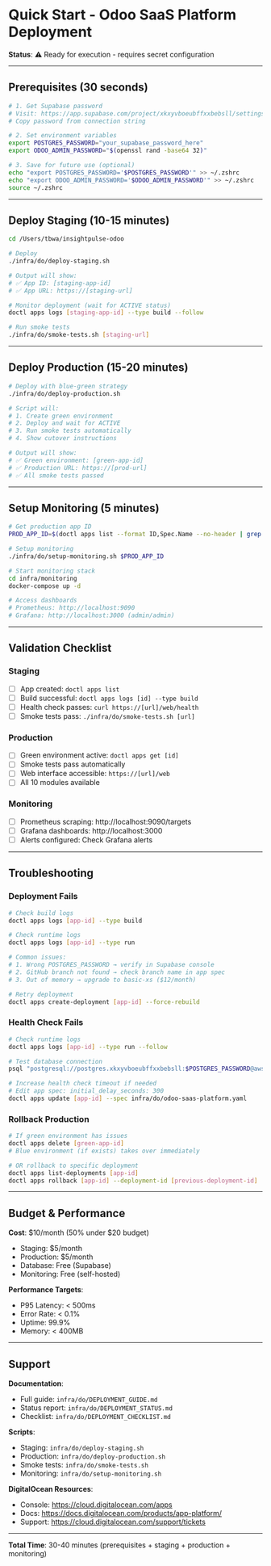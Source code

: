 # Quick Start - Odoo SaaS Platform Deployment

**Status**: ⚠️ Ready for execution - requires secret configuration

---

## Prerequisites (30 seconds)

```bash
# 1. Get Supabase password
# Visit: https://app.supabase.com/project/xkxyvboeubffxxbebsll/settings/database
# Copy password from connection string

# 2. Set environment variables
export POSTGRES_PASSWORD="your_supabase_password_here"
export ODOO_ADMIN_PASSWORD="$(openssl rand -base64 32)"

# 3. Save for future use (optional)
echo "export POSTGRES_PASSWORD='$POSTGRES_PASSWORD'" >> ~/.zshrc
echo "export ODOO_ADMIN_PASSWORD='$ODOO_ADMIN_PASSWORD'" >> ~/.zshrc
source ~/.zshrc
```

---

## Deploy Staging (10-15 minutes)

```bash
cd /Users/tbwa/insightpulse-odoo

# Deploy
./infra/do/deploy-staging.sh

# Output will show:
# ✅ App ID: [staging-app-id]
# ✅ App URL: https://[staging-url]

# Monitor deployment (wait for ACTIVE status)
doctl apps logs [staging-app-id] --type build --follow

# Run smoke tests
./infra/do/smoke-tests.sh [staging-url]
```

---

## Deploy Production (15-20 minutes)

```bash
# Deploy with blue-green strategy
./infra/do/deploy-production.sh

# Script will:
# 1. Create green environment
# 2. Deploy and wait for ACTIVE
# 3. Run smoke tests automatically
# 4. Show cutover instructions

# Output will show:
# ✅ Green environment: [green-app-id]
# ✅ Production URL: https://[prod-url]
# ✅ All smoke tests passed
```

---

## Setup Monitoring (5 minutes)

```bash
# Get production app ID
PROD_APP_ID=$(doctl apps list --format ID,Spec.Name --no-header | grep "odoo-saas-platform$" | awk '{print $1}')

# Setup monitoring
./infra/do/setup-monitoring.sh $PROD_APP_ID

# Start monitoring stack
cd infra/monitoring
docker-compose up -d

# Access dashboards
# Prometheus: http://localhost:9090
# Grafana: http://localhost:3000 (admin/admin)
```

---

## Validation Checklist

### Staging
- [ ] App created: `doctl apps list`
- [ ] Build successful: `doctl apps logs [id] --type build`
- [ ] Health check passes: `curl https://[url]/web/health`
- [ ] Smoke tests pass: `./infra/do/smoke-tests.sh [url]`

### Production
- [ ] Green environment active: `doctl apps get [id]`
- [ ] Smoke tests pass automatically
- [ ] Web interface accessible: `https://[url]/web`
- [ ] All 10 modules available

### Monitoring
- [ ] Prometheus scraping: http://localhost:9090/targets
- [ ] Grafana dashboards: http://localhost:3000
- [ ] Alerts configured: Check Grafana alerts

---

## Troubleshooting

### Deployment Fails

```bash
# Check build logs
doctl apps logs [app-id] --type build

# Check runtime logs
doctl apps logs [app-id] --type run

# Common issues:
# 1. Wrong POSTGRES_PASSWORD → verify in Supabase console
# 2. GitHub branch not found → check branch name in app spec
# 3. Out of memory → upgrade to basic-xs ($12/month)

# Retry deployment
doctl apps create-deployment [app-id] --force-rebuild
```

### Health Check Fails

```bash
# Check runtime logs
doctl apps logs [app-id] --type run --follow

# Test database connection
psql "postgresql://postgres.xkxyvboeubffxxbebsll:$POSTGRES_PASSWORD@aws-0-us-east-1.pooler.supabase.com:6543/postgres" -c "SELECT 1"

# Increase health check timeout if needed
# Edit app spec: initial_delay_seconds: 300
doctl apps update [app-id] --spec infra/do/odoo-saas-platform.yaml
```

### Rollback Production

```bash
# If green environment has issues
doctl apps delete [green-app-id]
# Blue environment (if exists) takes over immediately

# OR rollback to specific deployment
doctl apps list-deployments [app-id]
doctl apps rollback [app-id] --deployment-id [previous-deployment-id]
```

---

## Budget & Performance

**Cost**: $10/month (50% under $20 budget)
- Staging: $5/month
- Production: $5/month
- Database: Free (Supabase)
- Monitoring: Free (self-hosted)

**Performance Targets**:
- P95 Latency: < 500ms
- Error Rate: < 0.1%
- Uptime: 99.9%
- Memory: < 400MB

---

## Support

**Documentation**:
- Full guide: `infra/do/DEPLOYMENT_GUIDE.md`
- Status report: `infra/do/DEPLOYMENT_STATUS.md`
- Checklist: `infra/do/DEPLOYMENT_CHECKLIST.md`

**Scripts**:
- Staging: `infra/do/deploy-staging.sh`
- Production: `infra/do/deploy-production.sh`
- Smoke tests: `infra/do/smoke-tests.sh`
- Monitoring: `infra/do/setup-monitoring.sh`

**DigitalOcean Resources**:
- Console: https://cloud.digitalocean.com/apps
- Docs: https://docs.digitalocean.com/products/app-platform/
- Support: https://cloud.digitalocean.com/support/tickets

---

**Total Time**: 30-40 minutes (prerequisites + staging + production + monitoring)
